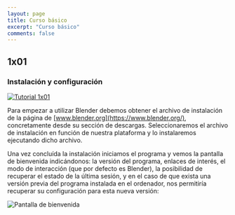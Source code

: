 ```yaml
---
layout: page
title: Curso básico
excerpt: "Curso básico"
comments: false
---
```


## 1x01

### Instalación y configuración

<a href="https://youtu.be/SUIfj3oVx4g" target="_blank"><img src="/AconB/projects/cursobasico/1x01-01.png" alt="Tutorial 1x01" /></a>

Para empezar a utilizar Blender debemos obtener el archivo de instalación de la página de [www.blender.org](https://www.blender.org/), concretamente desde su sección de descargas. Seleccionaremos el archivo de instalación en función de nuestra plataforma y lo instalaremos ejecutando dicho archivo.

Una vez concluída la instalación iniciamos el programa y vemos la pantalla de bienvenida indicándonos: la versión del programa, enlaces de interés, el modo de interacción (que por defecto es Blender), la posibilidad de recuperar el estado de la última sesión, y en el caso de que exista una versión previa del programa instalada en el ordenador, nos permitiría recuperar su configuración para esta nueva versión:

![Pantalla de bienvenida](/AconB/projects/cursobasico/1x01-02.png)

